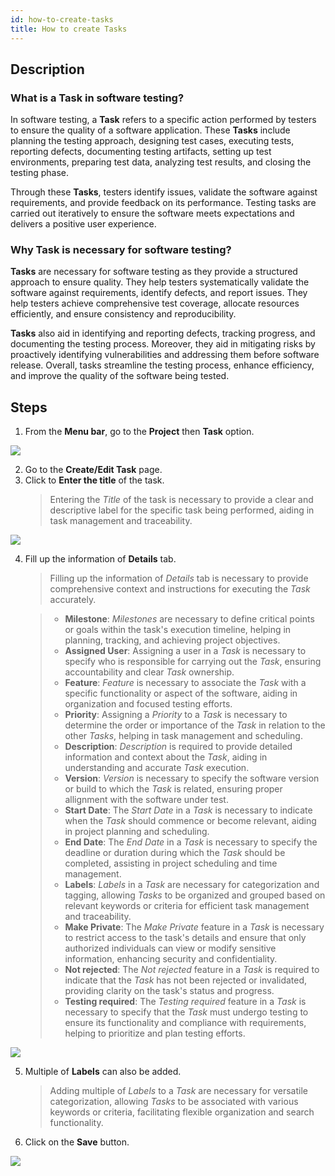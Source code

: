 ```yaml
---
id: how-to-create-tasks
title: How to create Tasks
---
```


## Description

### What is a Task in software testing?

In software testing, a **Task** refers to a specific action performed by testers to ensure the quality of a software application. These **Tasks** include planning the testing approach, designing test cases, executing tests, reporting defects, documenting testing artifacts, setting up test environments, preparing test data, analyzing test results, and closing the testing phase.  

Through these **Tasks**, testers identify issues, validate the software against requirements, and provide feedback on its performance. Testing tasks are carried out iteratively to ensure the software meets expectations and delivers a positive user experience. 

### Why Task is necessary for software testing?

**Tasks** are necessary for software testing as they provide a structured approach to ensure quality. They help testers systematically validate the software against requirements, identify defects, and report issues. They help testers achieve comprehensive test coverage, allocate resources efficiently, and ensure consistency and reproducibility.  

**Tasks** also aid in identifying and reporting defects, tracking progress, and documenting the testing process. Moreover, they aid in mitigating risks by proactively identifying vulnerabilities and addressing them before software release. Overall, tasks streamline the testing process, enhance efficiency, and improve the quality of the software being tested.  

## Steps

1. From the **Menu bar**, go to the **Project** then **Task** option.

![](/img/how-tos/how-to-create-tasks/task-option.png)

2. Go to the **Create/Edit Task** page.
3. Click to **Enter the title** of the task.
   > Entering the *Title* of the task is necessary to provide a clear and descriptive label for the specific task being performed, aiding in task management and traceability.

![](/img/how-tos/how-to-create-tasks/enter-task.png)

4. Fill up the information of **Details** tab.
   > Filling up the information of *Details* tab is necessary to provide comprehensive context and instructions for executing the *Task* accurately.

    > * **Milestone**: *Milestones* are necessary to define critical points or goals within the task's execution timeline, helping in planning, tracking, and achieving project objectives.  
    > * **Assigned User**: Assigning a user in a *Task* is necessary to specify who is responsible for carrying out the *Task*, ensuring accountability and clear *Task* ownership.  
    > * **Feature**: *Feature* is necessary to associate the *Task* with a specific functionality or aspect of the software, aiding in organization and focused testing efforts.  
    > * **Priority**: Assigning a *Priority* to a *Task* is necessary to determine the order or importance of the *Task* in relation to the other *Tasks*, helping in task management and scheduling.  
    > * **Description**: *Description* is required to provide detailed information and context about the *Task*, aiding in understanding and accurate *Task* execution.  
    > * **Version**: *Version* is necessary to specify the software version or build to which the *Task* is related, ensuring proper allignment with the software under test.  
    >* **Start Date**: The *Start Date* in a *Task* is necessary to indicate when the *Task* should commence or become relevant, aiding in project planning and scheduling.  
    >* **End Date**: The *End Date* in a *Task* is necessary to specify the deadline or duration during which the *Task* should be completed, assisting in project scheduling and time management.  
    >* **Labels**: *Labels* in a *Task* are necessary for categorization and tagging, allowing *Tasks* to be organized and grouped based on relevant keywords or criteria for efficient task management and traceability.  
    >* **Make Private**: The *Make Private* feature in a *Task* is necessary to restrict access to the task's details and ensure that only authorized individuals can view or modify sensitive information, enhancing security and confidentiality.  
    >* **Not rejected**: The *Not rejected* feature in a *Task* is required to indicate that the *Task* has not been rejected or invalidated, providing clarity on the task's status and progress.  
    >* **Testing required**: The *Testing required* feature in a *Task* is necessary to specify that the *Task* must undergo testing to ensure its functionality and compliance with requirements, helping to prioritize and plan testing efforts.

![](/img/how-tos/how-to-create-tasks/task-details.png)

5. Multiple of **Labels** can also be added.
   > Adding multiple of *Labels* to a *Task* are necessary for versatile categorization, allowing *Tasks* to be associated with various keywords or criteria, facilitating flexible organization and search functionality.
6. Click on the **Save** button.

![](/img/how-tos/how-to-create-tasks/save-task.png)


